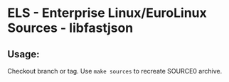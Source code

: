 # ELS - Enterprise Linux/EuroLinux Sources - libfastjson
 
## Usage:
  Checkout branch or tag. Use `make sources` to recreate  SOURCE0 archive.
